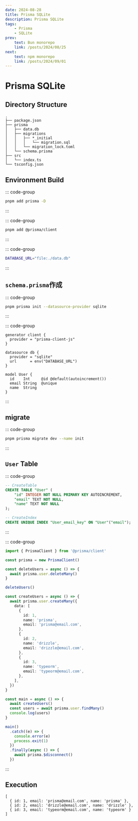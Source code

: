 ```yaml
---
date: 2024-08-28
title: Prisma SQLite 
description: Prisma SQLite 
tags: 
    - Prisma
    - SQLite 
prev:
    text: Bun monorepo 
    link: /posts/2024/08/25
next:
    text: npm monorepo
    link: /posts/2024/09/01
---
```


# Prisma SQLite

## Directory Structure
```
.
├── package.json
├── prisma
│   ├── data.db
│   ├── migrations
│   │   ├── *_initial
│   │   │   └── migration.sql
│   │   └── migration_lock.toml
│   └── schema.prisma
├── src
│   └── index.ts
└── tsconfig.json
```

## Environment Build
::: code-group
```sh [pnpm]
pnpm add prisma -D
```
:::

::: code-group
```sh [pnpm]
pnpm add @prisma/client
```
:::

::: code-group
```sh [prisma/sqlite/.env]
DATABASE_URL="file:./data.db"
```
:::

## `schema.prisma`作成
::: code-group
```sh [pnpm]
pnpm prisma init --datasource-provider sqlite
```
:::

::: code-group
```prisma [prisma/schema.prisma]
generator client {
  provider = "prisma-client-js"
}

datasource db {
  provider = "sqlite"
  url      = env("DATABASE_URL")
}

model User {
  id    Int     @id @default(autoincrement())
  email String  @unique
  name  String
}
```
:::

## migrate
::: code-group
```sh [pnpm]
pnpm prisma migrate dev --name init
```
:::

## `User` Table
::: code-group
```sql [prisma/sqlite/prisma/migrations/*_initial/migration.sql]
-- CreateTable
CREATE TABLE "User" (
    "id" INTEGER NOT NULL PRIMARY KEY AUTOINCREMENT,
    "email" TEXT NOT NULL,
    "name" TEXT NOT NULL
);

-- CreateIndex
CREATE UNIQUE INDEX "User_email_key" ON "User"("email");
```
:::

::: code-group
```ts [src/index.ts]
import { PrismaClient } from '@prisma/client'

const prisma = new PrismaClient()

const deleteUsers = async () => {
  await prisma.user.deleteMany()
}

deleteUsers()

const createUsers = async () => {
  await prisma.user.createMany({
    data: [
      {
        id: 1,
        name: 'prisma',
        email: 'prisma@email.com',
      },
      {
        id: 2,
        name: 'drizzle',
        email: 'drizzle@email.com',
      },
      {
        id: 3,
        name: 'typeorm',
        email: 'typeorm@email.com',
      },
    ],
  })
}

const main = async () => {
  await createUsers()
  const users = await prisma.user.findMany()
  console.log(users)
}

main()
  .catch((e) => {
    console.error(e)
    process.exit(1)
  })
  .finally(async () => {
    await prisma.$disconnect()
  })
```
:::

## Execution
```
[
  { id: 1, email: 'prisma@email.com', name: 'prisma' },
  { id: 2, email: 'drizzle@email.com', name: 'drizzle' },
  { id: 3, email: 'typeorm@email.com', name: 'typeorm' }
]
```